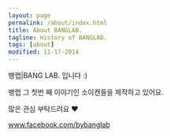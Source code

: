 ```yaml
---
layout: page
permalink: /about/index.html
title: About BANGLAB.
tagline: History of BANGLAB. 
tags: [about]
modified: 11-17-2014
---
```


<p style="text-align:left;">뱅랩|BANG LAB. 입니다 :)</p>
<p style="text-align:left;">뱅랩 그 첫번 째 이야기인 소이캔들을 제작하고 있어요.</p>
<p style="text-align:left;">많은 관심 부탁드려요 ♥</p>
<p style="text-align:left;"><a title="BANG LAB. X SOY CANDLE 바로가기" href="http://www.facebook.com/bybanglab" target="_blank">www.facebook.com/bybanglab</a></p>





